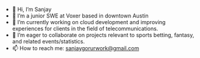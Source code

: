 - 👋 Hi, I’m Sanjay
- 👀 I’m a junior SWE at Voxer based in downtown Austin
- 🌱 I’m currently working on cloud development and improving experiences for clients in the field of telecommunications.
- 💞️ I’m eager to collaborate on projects relevant to sports betting, fantasy, and related events/statistics. 
- 📫 How to reach me: sanjaygorurwork@gmail.com

<!---
SanjayGorurUT/SanjayGorurUT is a ✨ special ✨ repository because its `README.md` (this file) appears on your GitHub profile.
You can click the Preview link to take a look at your changes.
--->
